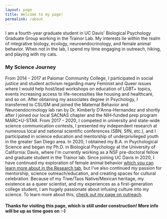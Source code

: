 ```yaml
---
layout: page
title: Welcome to my page!
permalink: /about
---
```


I am a fourth-year graduate student in UC Davis' Biological Psychology Graduate Group working in the Trainor Lab. My interests lie within the realm of integrative biology, ecology, neuroendocrinology, and female animal behavior. When not in the lab, I spend my time engaging in outreach, hiking, and playing with my cats.

### My Science Journey
From 2014 - 2017 at Palomar Community College, I participated in social justice and student activism regarding many Feminist and Queer issues where I would help host/lead workshops on education of LGBT+ topics, events increasing access to life-necessities like housing and healthcare, and so on. After obtaining my associates degree in Psychology, I transferred to CSUSM and joined the Maternal Behavior and Neuroendocrinology lab ran by Dr. Kimberly D'Anna-Hernandez and shortly after I joined our local SACNAS chapter and the NIH-funded prep program MARC*U-STAR. From 2017 - 2020, I competed in university and state-wide science communication contests, I presented my independent research at numerous local and national scientific conferences (SBN, SfN, etc.), and I participated in science education and mentorship of underprivileged youth in the greater San Diego area. In 2020, I obtained my B.A. in Psychological Science and began my Ph.D. in Biological Psychology at the University of California: Davis, where I'm currently working as a NSF pre-doctoral fellow and graduate student in the Trainor lab. Since joining UC Davis in 2020, I have continued my exploration of female animal behavior [which you can learn more about in the Research tab](https://jacekuske.github.io/research.html), but I've also continued my passion for mentorship, science outreach/education, and creating spaces for cultural celebration. Because of my Tiwe/Taos Native/Mexican heritage, my existence as a queer scientist, and my experiences as a first-generation college student, I am hugely passionate about infusing culture into my science. To learn more about this, [check out my page on outreach](https://jacekuske.github.io/outreach.html).

#### Thanks for visiting this page, which is still under construction! More info will be up as time goes on :-)
